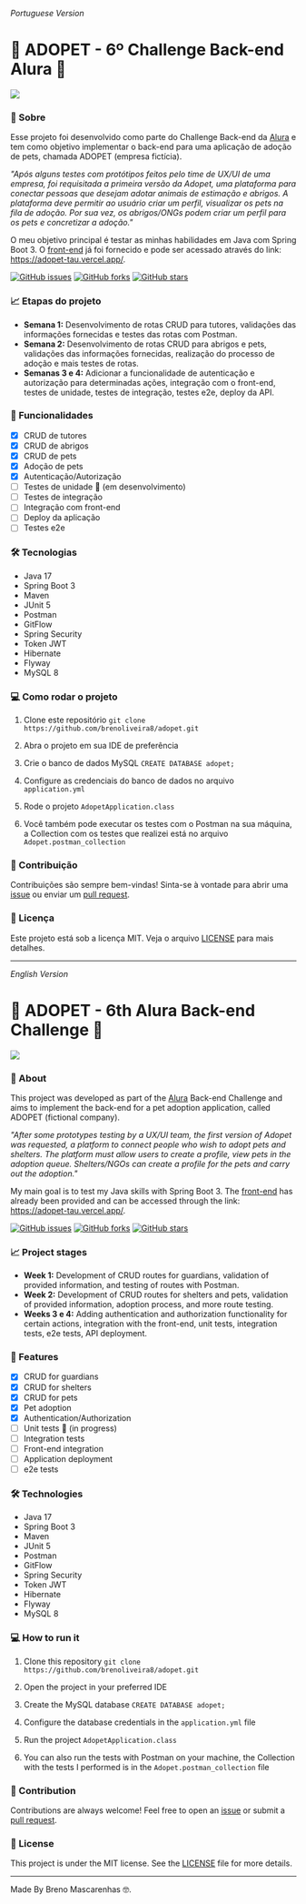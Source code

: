 _Portuguese Version_

# 🐾 ADOPET - 6º Challenge Back-end Alura 🐾

![](https://github.com/brenoliveira8/adopet/blob/main/adopet-page.png?raw=true)

### 📝 Sobre

Esse projeto foi desenvolvido como parte do Challenge Back-end da [Alura](https://www.alura.com.br/) e tem como objetivo
implementar o back-end para uma aplicação de adoção de pets, chamada ADOPET (empresa fictícia).

_"Após alguns testes com protótipos feitos pelo time de UX/UI de uma empresa, foi requisitada a primeira versão da
Adopet, uma plataforma para conectar pessoas que desejam adotar animais de estimação e abrigos. A plataforma deve
permitir ao usuário criar um perfil, visualizar os pets na fila de adoção. Por sua vez, os abrigos/ONGs podem criar um
perfil para os pets e concretizar a adoção."_

O meu objetivo principal é testar as minhas habilidades em Java com Spring Boot 3.
O [front-end](https://github.com/sucodelarangela/adopet) já foi fornecido e pode ser acessado através do
link: https://adopet-tau.vercel.app/.

[![GitHub issues](https://img.shields.io/github/issues/brenoliveira8/adopet)](https://github.com/brenoliveira8/adopet/issues)
[![GitHub forks](https://img.shields.io/github/forks/brenoliveira8/adopet)](https://github.com/brenoliveira8/adopet/network)
[![GitHub stars](https://img.shields.io/github/stars/brenoliveira8/adopet)](https://github.com/brenoliveira8/adopet/stargazers)

### 📈 Etapas do projeto

- **Semana 1:** Desenvolvimento de rotas CRUD para tutores, validações das informações fornecidas e testes das rotas com
  Postman.
- **Semana 2:** Desenvolvimento de rotas CRUD para abrigos e pets, validações das informações fornecidas, realização do
  processo de adoção e mais testes de rotas.
- **Semanas 3 e 4:** Adicionar a funcionalidade de autenticação e autorização para determinadas ações, integração com o
  front-end, testes de unidade, testes de integração, testes e2e, deploy da API.

### 🚀 Funcionalidades

- [x] CRUD de tutores
- [x] CRUD de abrigos
- [x] CRUD de pets
- [x] Adoção de pets
- [x] Autenticação/Autorização
- [ ] Testes de unidade 🚧 (em desenvolvimento)
- [ ] Testes de integração
- [ ] Integração com front-end
- [ ] Deploy da aplicação
- [ ] Testes e2e

### 🛠️ Tecnologias

- Java 17
- Spring Boot 3
- Maven
- JUnit 5
- Postman
- GitFlow
- Spring Security
- Token JWT
- Hibernate
- Flyway
- MySQL 8

### 💻 Como rodar o projeto

1. Clone este repositório `git clone https://github.com/brenoliveira8/adopet.git`

2. Abra o projeto em sua IDE de preferência

3. Crie o banco de dados MySQL `CREATE DATABASE adopet;`

4. Configure as credenciais do banco de dados no arquivo `application.yml`

5. Rode o projeto `AdopetApplication.class`

6. Você também pode executar os testes com o Postman na sua máquina, a Collection com os testes que realizei está no
   arquivo `Adopet.postman_collection`

### 🤝 Contribuição

Contribuições são sempre bem-vindas! Sinta-se à vontade para abrir
uma [issue](https://github.com/brenoliveira8/adopet/issues) ou enviar
um [pull request](https://github.com/brenoliveira8/adopet/pulls).

### 📄 Licença

Este projeto está sob a licença MIT. Veja o arquivo [LICENSE](LICENSE) para mais detalhes.

---

_English Version_

# 🐾 ADOPET - 6th Alura Back-end Challenge 🐾

![](https://github.com/brenoliveira8/adopet/blob/main/adopet-page.png?raw=true)

### 📝 About

This project was developed as part of the [Alura](https://www.alura.com.br/) Back-end Challenge and aims to implement
the back-end for a pet adoption application, called ADOPET (fictional company).

_"After some prototypes testing by a UX/UI team, the first version of Adopet was requested, a platform to connect people
who wish to adopt pets and shelters. The platform must allow users to create a profile, view pets in the adoption queue.
Shelters/NGOs can create a profile for the pets and carry out the adoption."_

My main goal is to test my Java skills with Spring Boot 3. The [front-end](https://github.com/sucodelarangela/adopet)
has already been provided and can be accessed through the link: https://adopet-tau.vercel.app/.

[![GitHub issues](https://img.shields.io/github/issues/brenoliveira8/adopet)](https://github.com/brenoliveira8/adopet/issues)
[![GitHub forks](https://img.shields.io/github/forks/brenoliveira8/adopet)](https://github.com/brenoliveira8/adopet/network)
[![GitHub stars](https://img.shields.io/github/stars/brenoliveira8/adopet)](https://github.com/brenoliveira8/adopet/stargazers)

### 📈 Project stages

- **Week 1:** Development of CRUD routes for guardians, validation of provided information, and testing of routes with
  Postman.
- **Week 2:** Development of CRUD routes for shelters and pets, validation of provided information, adoption process,
  and more route testing.
- **Weeks 3 e 4:** Adding authentication and authorization functionality for certain actions, integration with the
  front-end, unit tests, integration tests, e2e tests, API deployment.

### 🚀 Features

- [x] CRUD for guardians
- [x] CRUD for shelters
- [x] CRUD for pets
- [x] Pet adoption
- [x] Authentication/Authorization
- [ ] Unit tests 🚧 (in progress)
- [ ] Integration tests
- [ ] Front-end integration
- [ ] Application deployment
- [ ] e2e tests

### 🛠️ Technologies

- Java 17
- Spring Boot 3
- Maven
- JUnit 5
- Postman
- GitFlow
- Spring Security
- Token JWT
- Hibernate
- Flyway
- MySQL 8

### 💻 How to run it

1. Clone this repository `git clone https://github.com/brenoliveira8/adopet.git`

2. Open the project in your preferred IDE

3. Create the MySQL database `CREATE DATABASE adopet;`

4. Configure the database credentials in the `application.yml` file

5. Run the project `AdopetApplication.class`

6. You can also run the tests with Postman on your machine, the Collection with the tests I performed is in
   the `Adopet.postman_collection` file

### 🤝 Contribution

Contributions are always welcome! Feel free to open an [issue](https://github.com/brenoliveira8/adopet/issues) or submit
a [pull request](https://github.com/brenoliveira8/adopet/pulls).

### 📄 License

This project is under the MIT license. See the [LICENSE](LICENSE) file for more details.

---

Made By Breno Mascarenhas 🤓.

